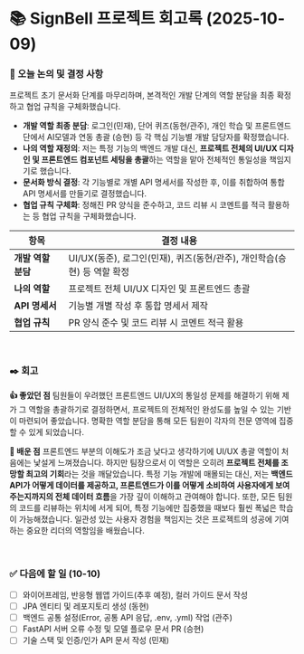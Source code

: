 # 📚 SignBell 프로젝트 회고록 (2025-10-09)

### 📌 오늘 논의 및 결정 사항
프로젝트 초기 문서화 단계를 마무리하며, 본격적인 개발 단계의 역할 분담을 최종 확정하고 협업 규칙을 구체화했습니다.

- **개발 역할 최종 분담**: 로그인(민재), 단어 퀴즈(동현/관주), 개인 학습 및 프론트엔드단에서 AI모델과 연동 총괄 (승현) 등 각 핵심 기능별 개발 담당자를 확정했습니다.
- **나의 역할 재정의**: 저는 특정 기능의 백엔드 개발 대신, **프로젝트 전체의 UI/UX 디자인 및 프론트엔드 컴포넌트 세팅을 총괄**하는 역할을 맡아 전체적인 통일성을 책임지기로 했습니다.
- **문서화 방식 결정**: 각 기능별로 개별 API 명세서를 작성한 후, 이를 취합하여 통합 API 명세서를 만들기로 결정했습니다.
- **협업 규칙 구체화**: 정해진 PR 양식을 준수하고, 코드 리뷰 시 코멘트를 적극 활용하는 등 협업 규칙을 구체화했습니다.

| 항목 | 결정 내용 |
| --- | --- |
| **개발 역할 분담** | UI/UX(동준), 로그인(민재), 퀴즈(동현/관주), 개인학습(승현) 등 역할 확정 |
| **나의 역할** | 프로젝트 전체 UI/UX 디자인 및 프론트엔드 총괄 |
| **API 명세서** | 기능별 개별 작성 후 통합 명세서 제작 |
| **협업 규칙** | PR 양식 준수 및 코드 리뷰 시 코멘트 적극 활용 |

<br>

### ✒️ 회고

**👍 좋았던 점**
팀원들이 우려했던 프론트엔드 UI/UX의 통일성 문제를 해결하기 위해 제가 그 역할을 총괄하기로 결정하면서, 프로젝트의 전체적인 완성도를 높일 수 있는 기반이 마련되어 좋았습니다. 명확한 역할 분담을 통해 모든 팀원이 각자의 전문 영역에 집중할 수 있게 되었습니다.

**🤔 배운 점**
프론트엔드 부분의 이해도가 조금 낮다고 생각하기에 UI/UX 총괄 역할이 처음에는 낯설게 느껴졌습니다. 하지만 팀장으로서 이 역할은 오히려 **프로젝트 전체를 조망할 최고의 기회**라는 것을 깨달았습니다. 특정 기능 개발에 매몰되는 대신, 저는 **백엔드 API가 어떻게 데이터를 제공하고, 프론트엔드가 이를 어떻게 소비하여 사용자에게 보여주는지까지의 전체 데이터 흐름**을 가장 깊이 이해하고 관여해야 합니다. 또한, 모든 팀원의 코드를 리뷰하는 위치에 서게 되어, 특정 기능에만 집중했을 때보다 훨씬 폭넓은 학습이 가능해졌습니다. 일관성 있는 사용자 경험을 책임지는 것은 프로젝트의 성공에 기여하는 중요한 리더의 역할임을 배웠습니다.

<br>

### ✅ 다음에 할 일 (10-10)
- [ ] 와이어프레임, 반응형 웹앱 가이드(추후 예정), 컬러 가이드 문서 작성
- [ ] JPA 엔티티 및 레포지토리 생성 (동현)
- [ ] 백엔드 공통 설정(Error, 공통 API 응답, .env, .yml) 작업 (관주)
- [ ] FastAPI 서버 오류 수정 및 모델 플로우 문서 PR (승현)
- [ ] 기술 스택 및 인증/인가 API 문서 작성 (민재)
